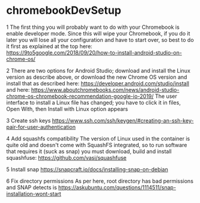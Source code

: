# chromebookDevSetup

1 The first thing you will probably want to do with your Chromebook is enable developer mode. Since this will wipe your Chromebook, if you do it later you will lose all your configuration and have to start over, so best to do it first as explained at the top here:
https://9to5google.com/2018/09/20/how-to-install-android-studio-on-chrome-os/

2 There are two options for Android Studio; download and install the Linux version as describe above, or download the new Chrome OS version and install that as described here:
https://developer.android.com/studio/install and here: https://www.aboutchromebooks.com/news/android-studio-chrome-os-chromebook-recommendation-google-io-2019/
The user interface to install a Linux file has changed; you have to click it in files, Open With, then Install with Linux option appears

3 Create ssh keys
https://www.ssh.com/ssh/keygen/#creating-an-ssh-key-pair-for-user-authentication

4 Add squashfs compatibility
The version of Linux used in the container is quite old and doesn't come with SquashFS integrated, so to run software that requires it (suck as snap) you must download, build and install squashfuse:
https://github.com/vasi/squashfuse

5 Install snap
https://snapcraft.io/docs/installing-snap-on-debian

6 Fix directory permissions
As per here, root directory has bad permissions and SNAP detects is
https://askubuntu.com/questions/1114511/snap-installation-wont-start
